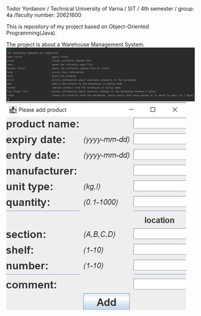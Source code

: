 Todor Yordanov / Technical University of Varna / SIT / 4th semester / group: 4a /faculty number: 20621600

This is repository of my project based on Object-Oriented Programming(Java).

The project is about a Warehouse Management System.
![image1.png](image1.png)
![image2.png](image2.png)

